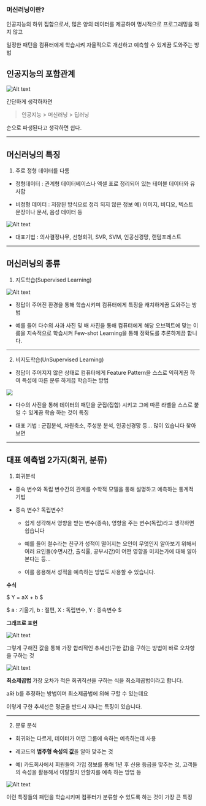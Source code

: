 ### 머신러닝이란?

인공지능의 하위 집합으로서, 많은 양의 데이터를 제공하여 명시적으로 프로그래밍을 하지 않고 

일정한 패턴을 컴퓨터에게 학습시켜 자율적으로 개선하고 예측할 수 있게끔 도와주는 방법

## 인공지능의 포함관계 

![Alt text](./image/image1-1.png)

간단하게 생각하자면 
> 인공지능 > 머신러닝 > 딥러닝 

순으로 파생된다고 생각하면 쉽다. 

-----

## 머신러닝의 특징 
1. 주로 정형 데이터를 다룸 
- 정형데이터 : 관계형 데이터베이스나 엑셀 표로 정리되어 있는 테이블 데이터와 유사함

- 비정형 데이터 : 저장된 방식으로 정리 되지 않은 정보 예) 이미지, 비디오, 텍스트 문장이나 문서, 음성 데이터 등 

![Alt text](image-1.png)

- 대표기법 : 의사결정나무, 선형회귀, SVR, SVM, 인공신경망, 랜덤포레스트

-----

## 머신러닝의 종류 

1. 지도학습(Supervised Learning)

![Alt text](./image/image-2.png)

- 정답이 주어진 환경을 통해 학습시키며 컴퓨터에게 특징을 캐치하게끔 도와주는 방법 

- 예를 들어 다수의 사과 사진 및 배 사진을 통해 컴퓨터에게 해당 오브젝트에 맞는 이름을 지속적으로 학습시켜 Few-shot Learning을 통해 정확도를 추론하게끔 합니다.

----

2. 비지도학습(UnSupervised Learning)

- 정답이 주어지지 않은 상태로 컴퓨터에게 Feature Pattern을 스스로 익히게끔 하여 특성에 따른 분류 하게끔 학습하는 방법 

![](image-3.png)

- 다수의 사진을 통해 데이터의 패턴을 군집(집합) 시키고 그에 따른 라벨을 스스로 붙일 수 있게끔 학습 하는 것이 특징 

- 대표 기법 : 군집분석, 차원축소, 주성분 분석, 인공신경망 등... 많이 있습니다 찾아보면 

------

## 대표 예측법 2가지(회귀, 분류)

1. 회귀분석 
- 종속 변수와 독립 변수간의 관계를 수학적 모델을 통해 설명하고 예측하는 통계적 기법 

- 종속 변수? 독립변수?
    - 쉽게 생각해서 영향을 받는 변수(종속), 영향을 주는 변수(독립)라고 생각하면 쉽습니다 

    - 예를 들어 철수라는 친구가 성적이 떨어지는 요인이 무엇인지 알아보기 위해서 여러 요인들(수면시간, 출석률, 공부시간)이 어떤 영향을 미치는가에 대해 알아 본다는 등...

    - 이를 응용해서 성적을 예측하는 방법도 사용할 수 있습니다.

**수식** 

$
Y = aX + b
$

$
a : 기울기, 
b : 절편,
X : 독립변수,
Y : 종속변수
$

**그래프로 표현**

![Alt text](./image/image-4.png)

그렇게 구해진 값을 통해 가장 합리적인 추세선(구한 값)을 구하는 방법이 바로 오차항을 구하는 것 

![Alt text](./image/image-5.png)

**최소제곱법**
가장 오차가 적은 회귀직선을 구하는 식을 최소제곱법이라고 합니다.

a와 b를 추정하는 방법이며 최소제곱법에 의해 구할 수 있는데요

이렇게 구한 추세선은 평균을 반드시 지나는 특징이 있습니다.

-----

2. 분류 분석
- 회귀와는 다르게, 데이터가 어떤 그룹에 속하는 예측하는데 사용 

- 레코드의 **범주형 속성의 값**을 알아 맞추는 것 

- 예) 카드회사에서 회원들의 가입 정보를 통해 1년 후 신용 등급을 맞추는 것, 고객들의 속성을 활용해서 이탈할지 안할지를 예측 하는 방법 등 

![Alt text](./image/image-6.png)

이런 특징들의 패턴을 학습시키며 컴퓨터가 분류할 수 있도록 하는 것이 가장 큰 특징

